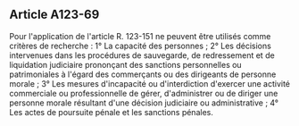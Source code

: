 Article A123-69
----
Pour l'application de l'article R. 123-151 ne peuvent être utilisés comme
critères de recherche : 1° La capacité des personnes ; 2° Les décisions
intervenues dans les procédures de sauvegarde, de redressement et de liquidation
judiciaire prononçant des sanctions personnelles ou patrimoniales à l'égard des
commerçants ou des dirigeants de personne morale ; 3° Les mesures d'incapacité
ou d'interdiction d'exercer une activité commerciale ou professionnelle de
gérer, d'administrer ou de diriger une personne morale résultant d'une décision
judiciaire ou administrative ; 4° Les actes de poursuite pénale et les sanctions
pénales.

